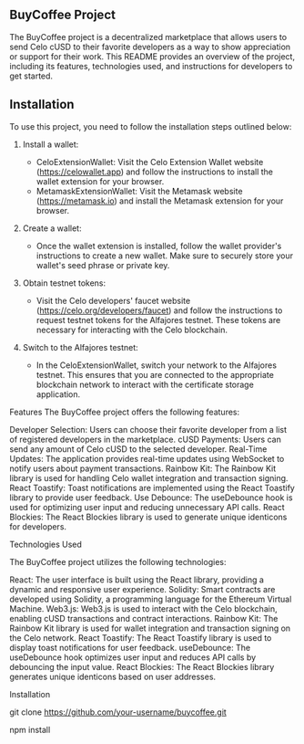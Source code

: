 
## BuyCoffee Project

The BuyCoffee project is a decentralized marketplace that allows users to send Celo cUSD to their favorite developers as a way to show appreciation or support for their work. This README provides an overview of the project, including its features, technologies used, and instructions for developers to get started.

## Installation

To use this project, you need to follow the installation steps outlined below:

1. Install a wallet:
   - CeloExtensionWallet: Visit the Celo Extension Wallet website (https://celowallet.app) and follow the instructions to install the wallet extension for your browser.
   - MetamaskExtensionWallet: Visit the Metamask website (https://metamask.io) and install the Metamask extension for your browser.

2. Create a wallet:
   - Once the wallet extension is installed, follow the wallet provider's instructions to create a new wallet. Make sure to securely store your wallet's seed phrase or private key.

3. Obtain testnet tokens:
   - Visit the Celo developers' faucet website (https://celo.org/developers/faucet) and follow the instructions to request testnet tokens for the Alfajores testnet. These tokens are necessary for interacting with the Celo blockchain.

4. Switch to the Alfajores testnet:
   - In the CeloExtensionWallet, switch your network to the Alfajores testnet. This ensures that you are connected to the appropriate blockchain network to interact with the certificate storage application.

Features
The BuyCoffee project offers the following features:

Developer Selection: Users can choose their favorite developer from a list of registered developers in the marketplace.
cUSD Payments: Users can send any amount of Celo cUSD to the selected developer.
Real-Time Updates: The application provides real-time updates using WebSocket to notify users about payment transactions.
Rainbow Kit: The Rainbow Kit library is used for handling Celo wallet integration and transaction signing.
React Toastify: Toast notifications are implemented using the React Toastify library to provide user feedback.
Use Debounce: The useDebounce hook is used for optimizing user input and reducing unnecessary API calls.
React Blockies: The React Blockies library is used to generate unique identicons for developers.


Technologies Used

The BuyCoffee project utilizes the following technologies:

React: The user interface is built using the React library, providing a dynamic and responsive user experience.
Solidity: Smart contracts are developed using Solidity, a programming language for the Ethereum Virtual Machine.
Web3.js: Web3.js is used to interact with the Celo blockchain, enabling cUSD transactions and contract interactions.
Rainbow Kit: The Rainbow Kit library is used for wallet integration and transaction signing on the Celo network.
React Toastify: The React Toastify library is used to display toast notifications for user feedback.
useDebounce: The useDebounce hook optimizes user input and reduces API calls by debouncing the input value.
React Blockies: The React Blockies library generates unique identicons based on user addresses.

Installation

git clone https://github.com/your-username/buycoffee.git

npm install


